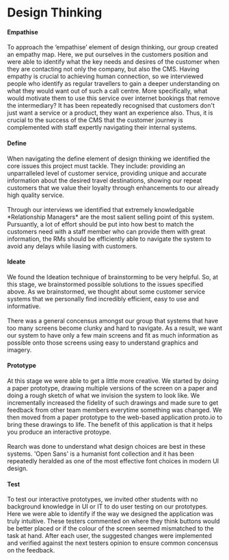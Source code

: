 <h1> Design Thinking </h1>  
<h4> Empathise </h4>  
To approach the ‘empathise’ element of design thinking, our group created an empathy map. Here, we put ourselves in the customers position and were able to identify what the key needs and desires of the customer when they are contacting not only the company, but also the CMS. Having empathy is crucial to achieving human connection, so we interviewed people who identify as regular travellers to gain a deeper understanding on what they would want out of such a call centre. More specifically, what would motivate them to use this service over internet bookings that remove the intermediary? It has been repeatedly recognised that customers don't just want a service or a product, they want an experience also. Thus, it is crucial to the success of the CMS that the customer journey is complemented with staff expertly navigating their internal systems.    
  
<h4> Define </h4>  
When navigating the define element of design thinking we identified the core issues this project must tackle. They include: providing an unparralleled level of customer service, providing unique and accurate information about the desired travel destinations, showing our repeat customers that we value their loyalty through enhancements to our already high quality service. <br/>
<br/>
Through our interviews we identified that extremely knowledgable *Relationship Managers* are the most salient selling point of this system. Pursuantly, a lot of effort should be put into how best to match the customers need with a staff member who can provide them with great information, the RMs should be efficiently able to navigate the system to avoid any delays while liasing with customers. 
  
<h4> Ideate </h4>  
We found the Ideation technique of brainstorming to be very helpful. So, at this stage, we brainstormed possible solutions to the issues specified above. As we brainstormed, we thought about some customer service systems that we personally find incredibly efficient, easy to use and informative. <br/>  
<br/>
There was a general concensus amongst our group that systems that have too many screens become clunky and hard to navigate. As a result, we want our system to have only a few main screens and fit as much information as possible onto those screens using easy to understand graphics and imagery. 
  
<h4> Prototype </h4>  
At this stage we were able to get a little more creative. We started by doing a paper prototype, drawing multiple versions of the screen on a paper and doing a rough sketch of what we invision the system to look like. We incrementally increased the fidelity of such drawings and made sure to get feedback from other team members everytime something was changed. We then moved from a paper prototype to the web-based application proto.io to bring these drawings to life. The benefit of this application is that it helps you produce an interactive protoype. <br/>
<br/>
Rearch was done to understand what design choices are best in these systems. 'Open Sans' is a humanist font collection and it has been repeatedly heralded as one of the most effective font choices in modern UI design. 
  
<h4> Test </h4>    
To test our interactive prototypes, we invited other students with no background knowledge in UI or IT to do user testing on our prototypes. Here we were able to identify if the way we designed the application was truly intuitive. These testers commented on where they think buttons would be better placed or if the colour of the screen seemed mismatched to the task at hand. After each user, the suggested changes were implemented and verified against the next testers opinion to ensure common concensus on the feedback.  

